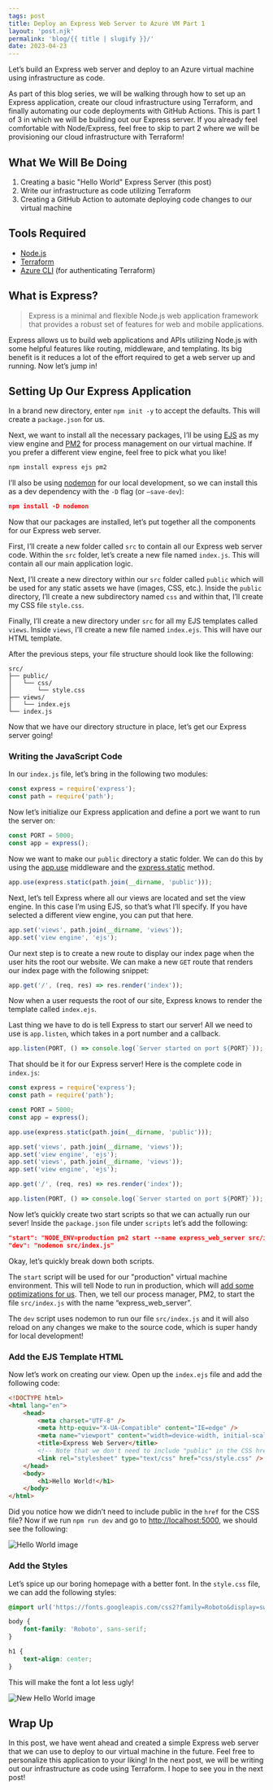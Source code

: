 ```yaml
---
tags: post
title: Deploy an Express Web Server to Azure VM Part 1
layout: 'post.njk'
permalink: 'blog/{{ title | slugify }}/'
date: 2023-04-23
---
```


Let’s build an Express web server and deploy to an Azure virtual machine using infrastructure as code.

As part of this blog series, we will be walking through how to set up an Express application, create our cloud infrastructure using Terraform, and finally automating our code deployments with GitHub Actions. This is part 1 of 3 in which we will be building out our Express server. If you already feel comfortable with Node/Express, feel free to skip to part 2 where we will be provisioning our cloud infrastructure with Terraform!

## What We Will Be Doing

1. Creating a basic "Hello World" Express Server (this post)
2. Write our infrastructure as code utilizing Terraform
3. Creating a GitHub Action to automate deploying code changes to our virtual machine

## Tools Required

-   [Node.js](https://nodejs.org/en/)
-   [Terraform](https://www.terraform.io/)
-   [Azure CLI](https://learn.microsoft.com/en-us/cli/azure/install-azure-cli) (for authenticating Terraform)

## What is Express?

> Express is a minimal and flexible Node.js web application framework that provides a robust set of features for web and mobile applications.

Express allows us to build web applications and APIs utilizing Node.js with some helpful features like routing, middleware, and templating. Its big benefit is it reduces a lot of the effort required to get a web server up and running. Now let’s jump in!

## Setting Up Our Express Application

In a brand new directory, enter `npm init -y` to accept the defaults. This will create a `package.json` for us.

Next, we want to install all the necessary packages, I’ll be using [EJS](https://ejs.co/) as my view engine and [PM2](https://pm2.keymetrics.io/docs/usage/quick-start/) for process management on our virtual machine. If you prefer a different view engine, feel free to pick what you like!

```jsx
npm install express ejs pm2
```

I’ll also be using [nodemon](https://nodemon.io/) for our local development, so we can install this as a dev dependency with the `-D` flag (or `—save-dev`):

```json
npm install -D nodemon
```

Now that our packages are installed, let’s put together all the components for our Express web server.

First, I’ll create a new folder called `src` to contain all our Express web server code. Within the `src` folder, let’s create a new file named `index.js`. This will contain all our main application logic.

Next, I’ll create a new directory within our `src` folder called `public` which will be used for any static assets we have (images, CSS, etc.). Inside the `public` directory, I’ll create a new subdirectory named `css` and within that, I’ll create my CSS file `style.css`.

Finally, I’ll create a new directory under `src` for all my EJS templates called `views`. Inside `views`, I’ll create a new file named `index.ejs`. This will have our HTML template.

After the previous steps, your file structure should look like the following:

```
src/
├── public/
│   └── css/
│       └── style.css
├── views/
│   └── index.ejs
└── index.js
```

Now that we have our directory structure in place, let’s get our Express server going!

### Writing the JavaScript Code

In our `index.js` file, let’s bring in the following two modules:

```jsx
const express = require('express');
const path = require('path');
```

Now let’s initialize our Express application and define a port we want to run the server on:

```jsx
const PORT = 5000;
const app = express();
```

Now we want to make our `public` directory a static folder. We can do this by using the [app.use](https://expressjs.com/en/guide/using-middleware.html) middleware and the [express.static](https://expressjs.com/en/starter/static-files.html) method.

```jsx
app.use(express.static(path.join(__dirname, 'public')));
```

Next, let’s tell Express where all our views are located and set the view engine. In this case I’m using EJS, so that’s what I’ll specify. If you have selected a different view engine, you can put that here.

```jsx
app.set('views', path.join(__dirname, 'views'));
app.set('view engine', 'ejs');
```

Our next step is to create a new route to display our index page when the user hits the root our website. We can make a new `GET` route that renders our index page with the following snippet:

```jsx
app.get('/', (req, res) => res.render('index'));
```

Now when a user requests the root of our site, Express knows to render the template called `index.ejs`.

Last thing we have to do is tell Express to start our server! All we need to use is `app.listen`, which takes in a port number and a callback.

```jsx
app.listen(PORT, () => console.log(`Server started on port ${PORT}`));
```

That should be it for our Express server! Here is the complete code in `index.js`:

```jsx
const express = require('express');
const path = require('path');

const PORT = 5000;
const app = express();

app.use(express.static(path.join(__dirname, 'public')));

app.set('views', path.join(__dirname, 'views'));
app.set('view engine', 'ejs');
app.set('views', path.join(__dirname, 'views'));
app.set('view engine', 'ejs');

app.get('/', (req, res) => res.render('index'));

app.listen(PORT, () => console.log(`Server started on port ${PORT}`));
```

Now let’s quickly create two start scripts so that we can actually run our sever! Inside the `package.json` file under `scripts` let’s add the following:

```json
"start": "NODE_ENV=production pm2 start --name express_web_server src/index.js",
"dev": "nodemon src/index.js"
```

Okay, let’s quickly break down both scripts.

The `start` script will be used for our "production" virtual machine environment. This will tell Node to run in production, which will [add some optimizations for us](https://expressjs.com/en/advanced/best-practice-performance.html#set-node_env-to-production). Then, we tell our process manager, PM2, to start the file `src/index.js` with the name “express_web_server”.

The `dev` script uses nodemon to run our file `src/index.js` and it will also reload on any changes we make to the source code, which is super handy for local development!

### Add the EJS Template HTML

Now let’s work on creating our view. Open up the `index.ejs` file and add the following code:

```html
<!DOCTYPE html>
<html lang="en">
    <head>
        <meta charset="UTF-8" />
        <meta http-equiv="X-UA-Compatible" content="IE=edge" />
        <meta name="viewport" content="width=device-width, initial-scale=1.0" />
        <title>Express Web Server</title>
        <!-- Note that we don't need to include "public" in the CSS href -->
        <link rel="stylesheet" type="text/css" href="css/style.css" />
    </head>
    <body>
        <h1>Hello World!</h1>
    </body>
</html>
```

Did you notice how we didn’t need to include public in the `href` for the CSS file? Now if we run `npm run dev` and go to [http://localhost:5000](http://localhost:5000/), we should see the following:

![Hello World image](src/images/HelloWorldStarter.png)

### Add the Styles

Let’s spice up our boring homepage with a better font. In the `style.css` file, we can add the following styles:

```css
@import url('https://fonts.googleapis.com/css2?family=Roboto&display=swap');

body {
    font-family: 'Roboto', sans-serif;
}

h1 {
    text-align: center;
}
```

This will make the font a lot less ugly!

![New Hello World image](src/images/HelloWorldStarterNewFont.png)

## Wrap Up

In this post, we have went ahead and created a simple Express web server that we can use to deploy to our virtual machine in the future. Feel free to personalize this application to your liking! In the next post, we will be writing out our infrastructure as code using Terraform. I hope to see you in the next post!

